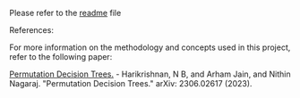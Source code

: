 Please refer to the [readme](readme.pdf) file

References:

For more information on the methodology and concepts used in this project, refer to the following paper:

[Permutation Decision Trees.](https://arxiv.org/abs/2306.02617) - Harikrishnan, N B, and Arham Jain, and Nithin Nagaraj. "Permutation Decision Trees." arXiv: 2306.02617 (2023).
